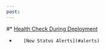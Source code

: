 ```yaml
---
post: 
---
```


#*        [Health Check During Deployment](#health_check)
*        [New Status Alerts](#alerts)

